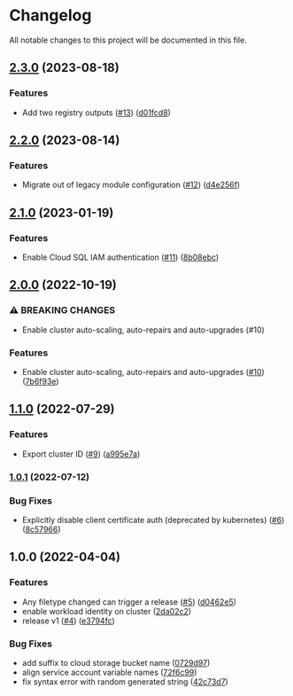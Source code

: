 # Changelog

All notable changes to this project will be documented in this file.

## [2.3.0](https://github.com/wandb/terraform-google-dagster/compare/v2.2.0...v2.3.0) (2023-08-18)


### Features

* Add two registry outputs ([#13](https://github.com/wandb/terraform-google-dagster/issues/13)) ([d01fcd8](https://github.com/wandb/terraform-google-dagster/commit/d01fcd8e034728b70ca8900c8e6fd99966460bf9))

## [2.2.0](https://github.com/wandb/terraform-google-dagster/compare/v2.1.0...v2.2.0) (2023-08-14)


### Features

* Migrate out of legacy module configuration ([#12](https://github.com/wandb/terraform-google-dagster/issues/12)) ([d4e256f](https://github.com/wandb/terraform-google-dagster/commit/d4e256f62027c5fd4be9ccc70be2373e7379c111))

## [2.1.0](https://github.com/wandb/terraform-google-dagster/compare/v2.0.0...v2.1.0) (2023-01-19)


### Features

* Enable Cloud SQL IAM authentication ([#11](https://github.com/wandb/terraform-google-dagster/issues/11)) ([8b08ebc](https://github.com/wandb/terraform-google-dagster/commit/8b08ebccf42bea6ab74f12c688c34f2698c80bd4))

## [2.0.0](https://github.com/wandb/terraform-google-dagster/compare/v1.1.0...v2.0.0) (2022-10-19)


### ⚠ BREAKING CHANGES

* Enable cluster auto-scaling, auto-repairs and auto-upgrades (#10)

### Features

* Enable cluster auto-scaling, auto-repairs and auto-upgrades ([#10](https://github.com/wandb/terraform-google-dagster/issues/10)) ([7b6f93e](https://github.com/wandb/terraform-google-dagster/commit/7b6f93e3ee690cabc1f789d7a1d5352ccccdda1f))

## [1.1.0](https://github.com/wandb/terraform-google-dagster/compare/v1.0.1...v1.1.0) (2022-07-29)


### Features

* Export cluster ID ([#9](https://github.com/wandb/terraform-google-dagster/issues/9)) ([a995e7a](https://github.com/wandb/terraform-google-dagster/commit/a995e7a6bf6e85e7ebbdf3fcf2c6fea18b1854eb))

### [1.0.1](https://github.com/wandb/terraform-google-dagster/compare/v1.0.0...v1.0.1) (2022-07-12)


### Bug Fixes

* Explicitly disable client certificate auth (deprecated by kubernetes) ([#6](https://github.com/wandb/terraform-google-dagster/issues/6)) ([8c57966](https://github.com/wandb/terraform-google-dagster/commit/8c579669e9b5963f22a41a09546d626d9b134e7d))

## 1.0.0 (2022-04-04)


### Features

* Any filetype changed can trigger a release ([#5](https://github.com/wandb/terraform-google-dagster/issues/5)) ([d0462e5](https://github.com/wandb/terraform-google-dagster/commit/d0462e5492516be3e5413a24bb553cb3fc299345))
* enable workload identity on cluster ([2da02c2](https://github.com/wandb/terraform-google-dagster/commit/2da02c28c0f04438da192f68fe345521176392e2))
* release v1 ([#4](https://github.com/wandb/terraform-google-dagster/issues/4)) ([e3794fc](https://github.com/wandb/terraform-google-dagster/commit/e3794fc31b836f01922c7be53b9d0998394a56fd))


### Bug Fixes

* add suffix to cloud storage bucket name ([0729d97](https://github.com/wandb/terraform-google-dagster/commit/0729d97138b5337a5191bce61446f5fcc4b29e02))
* align service account variable names ([72f6c99](https://github.com/wandb/terraform-google-dagster/commit/72f6c99abb7cdfaa2fc8968d5c7a484b736ee4a9))
* fix syntax error with random generated string ([42c73d7](https://github.com/wandb/terraform-google-dagster/commit/42c73d7c90af910cf4923e033a7757abd6efc43b))

